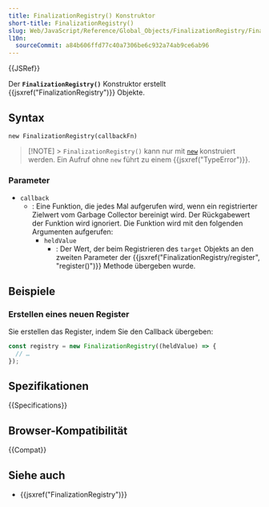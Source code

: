 ```yaml
---
title: FinalizationRegistry() Konstruktor
short-title: FinalizationRegistry()
slug: Web/JavaScript/Reference/Global_Objects/FinalizationRegistry/FinalizationRegistry
l10n:
  sourceCommit: a84b606ffd77c40a7306be6c932a74ab9ce6ab96
---
```


{{JSRef}}

Der **`FinalizationRegistry()`** Konstruktor erstellt {{jsxref("FinalizationRegistry")}} Objekte.

## Syntax

```js-nolint
new FinalizationRegistry(callbackFn)
```

> [!NOTE] > `FinalizationRegistry()` kann nur mit [`new`](/de/docs/Web/JavaScript/Reference/Operators/new) konstruiert werden. Ein Aufruf ohne `new` führt zu einem {{jsxref("TypeError")}}.

### Parameter

- `callback`
  - : Eine Funktion, die jedes Mal aufgerufen wird, wenn ein registrierter Zielwert vom Garbage Collector bereinigt wird. Der Rückgabewert der Funktion wird ignoriert. Die Funktion wird mit den folgenden Argumenten aufgerufen:
    - `heldValue`
      - : Der Wert, der beim Registrieren des `target` Objekts an den zweiten Parameter der {{jsxref("FinalizationRegistry/register", "register()")}} Methode übergeben wurde.

## Beispiele

### Erstellen eines neuen Register

Sie erstellen das Register, indem Sie den Callback übergeben:

```js
const registry = new FinalizationRegistry((heldValue) => {
  // …
});
```

## Spezifikationen

{{Specifications}}

## Browser-Kompatibilität

{{Compat}}

## Siehe auch

- {{jsxref("FinalizationRegistry")}}
